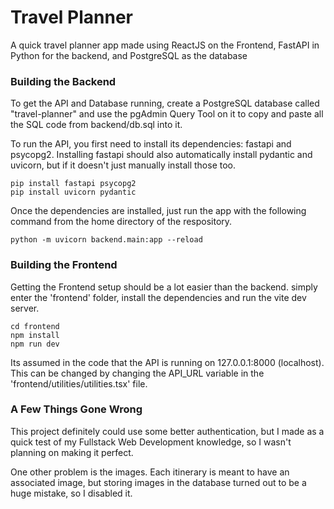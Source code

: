 # Travel Planner
A quick travel planner app made using ReactJS on the Frontend, FastAPI in Python for the backend, and PostgreSQL as the database

### Building the Backend
To get the API and Database running, create a PostgreSQL database called "travel-planner" and use the pgAdmin Query Tool on it to copy and paste all the SQL code from backend/db.sql into it.

To run the API, you first need to install its dependencies: fastapi and psycopg2. Installing fastapi should also automatically install pydantic and uvicorn, but if it doesn't just manually install those too.
```batch
pip install fastapi psycopg2
pip install uvicorn pydantic
```
Once the dependencies are installed, just run the app with the following command from the home directory of the respository.
```
python -m uvicorn backend.main:app --reload
```
### Building the Frontend
Getting the Frontend setup should be a lot easier than the backend. simply enter the 'frontend' folder, install the dependencies and run the vite dev server.
```
cd frontend
npm install
npm run dev
```
Its assumed in the code that the API is running on 127.0.0.1:8000 (localhost).
This can be changed by changing the API_URL variable in the 'frontend/utilities/utilities.tsx' file.

### A Few Things Gone Wrong
This project definitely could use some better authentication, but I made as a quick test of my Fullstack Web Development knowledge, so I wasn't planning on making it perfect.

One other problem is the images. Each itinerary is meant to have an associated image, but storing images in the database turned out to be a huge mistake, so I disabled it.
